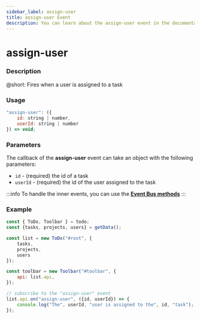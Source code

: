```yaml
---
sidebar_label: assign-user
title: assign-user Event
description: You can learn about the assign-user event in the documentation of the DHTMLX JavaScript To Do List library. Browse developer guides and API reference, try out code examples and live demos, and download a free 30-day evaluation version of DHTMLX To Do List.
---
```


# assign-user

### Description

@short: Fires when a user is assigned to a task

### Usage

~~~js
"assign-user": ({
    id: string | number,
    userId: string | number
}) => void;
~~~

### Parameters

The callback of the **assign-user** event can take an object with the following parameters:

- `id` - (required) the id of a task
- `userId` - (required) the id of the user assigned to the task

:::info
To handle the inner events, you can use the [**Event Bus methods**](category/event-bus-methods.md)
:::

### Example

~~~js {15-17}
const { ToDo, Toolbar } = todo;
const {tasks, projects, users} = getData();

const list = new ToDo("#root", {
	tasks,
    projects,
    users
});

const toolbar = new Toolbar("#toolbar", {
	api: list.api,
});

// subscribe to the "assign-user" event
list.api.on("assign-user", ({id, userId}) => {
    console.log("The", userId, "user is assigned to the", id, "task"); 
});
~~~